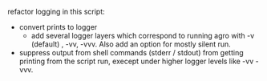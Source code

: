 refactor logging in this script:
- convert prints to logger
    - add several logger layers which correspond to running agro with -v (default) , -vv, -vvv. Also add an option for mostly silent run.
- suppress output from shell commands (stderr / stdout) from getting printing from the script run, execept under higher logger levels like -vv -vvv.

